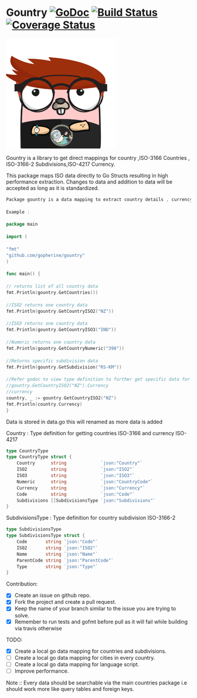 # Gountry [![GoDoc](https://godoc.org/github.com/gopherine/gountry?status.svg)](http://godoc.org/github.com/gopherine/gountry)  [![Build Status](https://travis-ci.org/gopherine/gountry.svg?branch=master)](https://travis-ci.org/gopherine/gountry)  [![Coverage Status](https://coveralls.io/repos/github/gopherine/gountry/badge.svg?branch=master)](https://coveralls.io/github/gopherine/gountry?branch=master)

<img src="/logo.png" alt="Gountry"
	title="A cute kitten" width="300" height="300" />

Gountry is a library to get direct mappings for country ,ISO-3166 Countries , ISO-3166-2 Subdivisions,ISO-4217 Currency.

This package maps ISO data directly to Go Structs resulting in high performance extraction. Changes to data and addition to data will be accepted as long as it is standardized.

```go
Package gountry is a data mapping to extract country details , currency and subdivisions The data is extracted and mapped on to go using python package pycountry but is open to change as per community suggestion

Example :

package main

import (

"fmt"
"github.com/gopherine/gountry"
)

func main() {

// returns list of all country data
fmt.Println(gountry.GetCountries())

//ISO2 returns one country data
fmt.Println(gountry.GetCountryISO2("NZ"))

//ISO3 returns one country data
fmt.Println(gountry.GetCountryISO3("IND"))

//Numeric returns one country data
fmt.Println(gountry.GetCountryNumeric("398"))

//Returns specific subdivision data
fmt.Println(gountry.GetSubdivision("RS-KM"))

//Refer godoc to view type definition to further get specific data for example
//gountry.GetCountryISO2("NZ").Currency
//currency
country, _ := gountry.GetCountryISO2("NZ")
fmt.Println(country.Currency)
}
```

Data is stored in data.go this will renamed as more data is added

Country : Type definition for getting countries ISO-3166 and currency ISO-4217

```go
type CountryType
type CountryType struct {
    Country      string             `json:"Country"`
    ISO2         string             `json:"ISO2"`
    ISO3         string             `json:"ISO3"`
    Numeric      string             `json:"CountryCode"`
    Currency     string             `json:"Currency"`
    Code         string             `json:"Code"`
    Subdivisions []SubdivisionsType `json:"Subdivisions"`
}
```


SubdivisionsType : Type definition for country subdivision ISO-3166-2
```go
type SubdivisionsType
type SubdivisionsType struct {
    Code       string `json:"Code"`
    ISO2       string `json:"ISO2"`
    Name       string `json:"Name"`
    ParentCode string `json:"ParentCode"`
    Type       string `json:"Type"`
}
```

Contribution:

- [X] Create an issue on github repo.
- [X] Fork the project and create a pull request.
- [X] Keep the name of your branch similar to the issue you are trying to solve.
- [X] Remember to run tests and gofmt before pull as it will fail while building via travis otherwise

TODO:

- [X] Create a local go data mapping for countries and subdivisions.
- [ ] Create a local go data mapping for cities in every country.
- [ ] Create a local go data mapping for language script.
- [ ] Improve performance.

Note :: Every data should be searchable via the main countries package i.e should work more like query tables and foreign keys.
